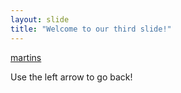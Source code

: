 ```yaml
---
layout: slide
title: "Welcome to our third slide!"
---
```

[martins](https://user-images.githubusercontent.com/86333441/123200232-4e539380-d47e-11eb-9fcb-7e7d73282ed5.jpeg)

Use the left arrow to go back!
